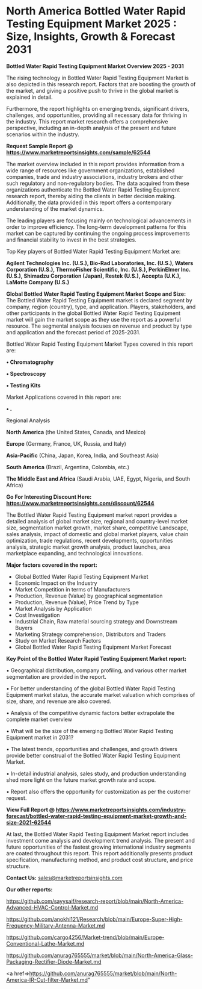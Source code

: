  # North America Bottled Water Rapid Testing Equipment Market 2025 : Size, Insights, Growth & Forecast 2031

<Strong> Bottled Water Rapid Testing Equipment Market Overview 2025 - 2031</strong>

The rising technology in Bottled Water Rapid Testing Equipment Market is also depicted in this research report. Factors that are boosting the growth of the market, and giving a positive push to thrive in the global market is explained in detail.

Furthermore, the report highlights on emerging trends, significant drivers, challenges, and opportunities, providing all necessary data for thriving in the industry. This report market research offers a comprehensive perspective, including an in-depth analysis of the present and future scenarios within the industry.

<strong>Request Sample Report @ <a href=https://www.marketreportsinsights.com/sample/62544>https://www.marketreportsinsights.com/sample/62544</a></strong>

The market overview included in this report provides information from a wide range of resources like government organizations, established companies, trade and industry associations, industry brokers and other such regulatory and non-regulatory bodies. The data acquired from these organizations authenticate the Bottled Water Rapid Testing Equipment research report, thereby aiding the clients in better decision making. Additionally, the data provided in this report offers a contemporary understanding of the market dynamics.

The leading players are focusing mainly on technological advancements in order to improve efficiency. The long-term development patterns for this market can be captured by continuing the ongoing process improvements and financial stability to invest in the best strategies.

Top Key players of Bottled Water Rapid Testing Equipment Market are:

<strong>Agilent Technologies Inc. (U.S.), Bio-Rad Laboratories, Inc. (U.S.), Waters Corporation (U.S.), ThermoFisher Scientific, Inc. (U.S.), PerkinElmer Inc. (U.S.), Shimadzu Corporation (Japan), Restek (U.S.), Accepta (U.K.), LaMotte Company (U.S.)</strong>

<strong><b>Global Bottled Water Rapid Testing Equipment Market Scope and Size:</b></strong>
The Bottled Water Rapid Testing Equipment market is declared segment by company, region (country), type, and application. Players, stakeholders, and other participants in the global Bottled Water Rapid Testing Equipment market will gain the market scope as they use the report as a powerful resource. The segmental analysis focuses on revenue and product by type and application and the forecast period of 2025-2031.

Bottled Water Rapid Testing Equipment Market Types covered in this report are:

<strong>• Chromatography

• Spectroscopy

• Testing Kits</strong>

Market Applications covered in this report are:

<strong>• .</strong> 

Regional Analysis

<strong>North America</strong> (the United States, Canada, and Mexico)

<strong>Europe</strong> (Germany, France, UK, Russia, and Italy)

<strong>Asia-Pacific</strong> (China, Japan, Korea, India, and Southeast Asia)

<strong>South America</strong> (Brazil, Argentina, Colombia, etc.)

<strong>The Middle East and Africa</strong> (Saudi Arabia, UAE, Egypt, Nigeria, and South Africa)

<strong>Go For Interesting Discount Here: <a href=https://www.marketreportsinsights.com/discount/62544>https://www.marketreportsinsights.com/discount/62544</a></strong>

The Bottled Water Rapid Testing Equipment market report provides a detailed analysis of global market size, regional and country-level market size, segmentation market growth, market share, competitive Landscape, sales analysis, impact of domestic and global market players, value chain optimization, trade regulations, recent developments, opportunities analysis, strategic market growth analysis, product launches, area marketplace expanding, and technological innovations.

<strong><b>Major factors covered in the report:</b></strong>
<ul>
  <li>Global Bottled Water Rapid Testing Equipment Market </li>
  <li>Economic Impact on the Industry</li>
  <li>Market Competition in terms of Manufacturers</li>
  <li>Production, Revenue (Value) by geographical segmentation</li>
  <li>Production, Revenue (Value), Price Trend by Type</li>
  <li>Market Analysis by Application</li>
  <li>Cost Investigation</li>
  <li>Industrial Chain, Raw material sourcing strategy and Downstream Buyers</li>
  <li>Marketing Strategy comprehension, Distributors and Traders</li>
  <li>Study on Market Research Factors</li>
  <li>Global Bottled Water Rapid Testing Equipment Market Forecast</li>
</ul>

<strong><b>Key Point of the Bottled Water Rapid Testing Equipment Market report:</b></strong>

• Geographical distribution, company profiling, and various other market segmentation are provided in the report.

• For better understanding of the global Bottled Water Rapid Testing Equipment market status, the accurate market valuation which comprises of size, share, and revenue are also covered.

• Analysis of the competitive dynamic factors better extrapolate the complete market overview

• What will be the size of the emerging Bottled Water Rapid Testing Equipment market in 2031?

• The latest trends, opportunities and challenges, and growth drivers provide better construal of the Bottled Water Rapid Testing Equipment Market.

• In-detail industrial analysis, sales study, and production understanding shed more light on the future market growth rate and scope.

• Report also offers the opportunity for customization as per the customer request.

<strong><b>View Full Report @ <a href=https://www.marketreportsinsights.com/industry-forecast/bottled-water-rapid-testing-equipment-market-growth-and-size-2021-62544>https://www.marketreportsinsights.com/industry-forecast/bottled-water-rapid-testing-equipment-market-growth-and-size-2021-62544</a></b></strong>


At last, the Bottled Water Rapid Testing Equipment Market report includes investment come analysis and development trend analysis. The present and future opportunities of the fastest growing international industry segments are coated throughout this report. This report additionally presents product specification, manufacturing method, and product cost structure, and price structure.

<strong>Contact Us:</strong>
sales@marketreportsinsights.com

<strong>Our other reports:</strong>

<a href=https://github.com/sayysaif/research-report/blob/main/North-America-Advanced-HVAC-Control-Market.md>https://github.com/sayysaif/research-report/blob/main/North-America-Advanced-HVAC-Control-Market.md</a>

<a href=https://github.com/anokhi121/Research/blob/main/Europe-Super-High-Frequency-Military-Antenna-Market.md>https://github.com/anokhi121/Research/blob/main/Europe-Super-High-Frequency-Military-Antenna-Market.md</a>

<a href=https://github.com/cargo4256/Market-trend/blob/main/Europe-Conventional-Lathe-Market.md>https://github.com/cargo4256/Market-trend/blob/main/Europe-Conventional-Lathe-Market.md</a>

<a href=https://github.com/anurag765555/market/blob/main/North-America-Glass-Packaging-Rectifier-Diode-Market.md>https://github.com/anurag765555/market/blob/main/North-America-Glass-Packaging-Rectifier-Diode-Market.md</a>

<a href=>https://github.com/anurag765555/market/blob/main/North-America-IR-Cut-filter-Market.md</a>"
